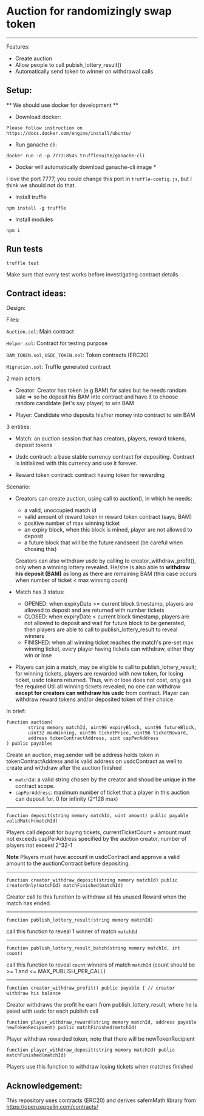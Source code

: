 # Auction for randomizingly swap token
---

Features:

- Create auction
- Allow people to call pubish_lottery_result()
- Automatically send token to winner on withdrawal calls

## Setup:

** We should use docker for development **

- Download docker:

```
Please follow instruction on https://docs.docker.com/engine/install/ubuntu/
```

- Run ganache cli:

```
docker run -d -p 7777:8545 trufflesuite/ganache-cli
```

* Docker will automatically download ganache-cli image *

I love the port 7777, you could change this port in ``truffle-config.js``, but I think we should not do that.

- Install truffle 

```
npm install -g truffle
```

- Install modules

```
npm i
```

## Run tests

```
truffle test
```

Make sure that every test works before investigating contract details


## Contract ideas:

Design:

Files:

``Auction.sol``: Main contract

``Helper.sol``: Contract for testing purpose

``BAM_TOKEN.sol``, ``USDC_TOKEN.sol``: Token contracts (ERC20)

``Migration.sol``: Truffle generated contract

2 main actors:

- Creator: Creator has token (e.g BAM) for sales but he needs random sale => so he deposit his BAM into contract and have it to choose random candidate (let's say player) to win BAM

- Player: Candidate who deposits his/her money into contract to win BAM

3 entities:

- Match: an auction session that has creators, players, reward tokens, deposit tokens

- Usdc contract: a base stable currency contract for depositing. Contract is initialized with this currency and use it forever.

- Reward token contract: contract having token for rewarding 

Scenario:

- Creators can create auction, using call to auction(), in which he needs: 
    + a valid, unoccupied match id
    + valid amount of reward token in reward token contract (says, BAM)
    + positive number of max winning ticket
    + an expiry block, when this block is mined, player are not allowed to deposit
    + a future block that will be the future randseed (be careful when chosing this)

  Creators can also withdraw usdc by calling to creator_withdraw_profit(), only when a winning lottery revealed.
  He/she is also able to **withdraw his deposit (BAM)** as long as there are remaining BAM (this case occurs when number of ticket < max winning count) 

- Match has 3 status:
    + OPENED: when expiryDate >= current block timestamp, players are allowed to deposit and are returned with number tickets
    + CLOSED: when expiryDate < current block timestamp, players are not allowed to deposit and wait for future block to be generated, then players are able to call to publish_lottery_result to reveal winners
    + FINISHED: when all winning ticket reaches the match's pre-set max winning ticket, every player having tickets can withdraw, either they win or lose

- Players can join a match, may be eligible to call to publish_lottery_result; for winning tickets, players are rewarded with new token, for losing ticket, usdc tokens returned. Thus, win or lose does not cost, only gas fee required
Util all winning tickets revealed, no one can withdraw **except for creators can withdraw his usdc** from contract.
Player can withdraw reward tokens and/or deposited token of their choice.

In brief:

```
function auction(
        string memory matchId, uint96 expiryBlock, uint96 futureBlock, 
        uint32 maxWinning, uint96 ticketPrice, uint96 ticketReward, 
        address tokenContractAddress, uint capPerAddress
) public payables
```

Create an auction, msg.sender will be address holds token in tokenContractAddress and is valid address on usdcContract as well to create and withdraw after the auction finished

- ``matchId``: a valid string chosen by the creator and shoud be unique in the contract scope.
- ``capPerAddress``: maximum number of ticket that a player in this auction can deposit for. 0 for infinity (2^128 max)

--- 

```
function deposit(string memory matchId, uint amount) public payable validMatch(matchId)
```

Players call deposit for buying tickets, currentTicketCount + amount must not exceeds capPerAddress specified by the auction creator, number of players not exceed 2^32-1

**Note**
Players must have account in usdcContract and approve a valid amount to the auctionContract before depositing.

---

```
function creator_withdraw_deposit(string memory matchId) public creatorOnly(matchId) matchFinished(matchId)
```

Creator call to this function to withdraw all his unused Reward when the match has ended.

---

```
function publish_lottery_result(string memory matchId)
```

call this function to reveal 1 winner of match ``matchId``

---

```
function publish_lottery_result_batch(string memory matchId, int count)
```

call this function to reveal ``count`` winners of match ``matchId`` (count should be >= 1 and <= MAX_PUBLISH_PER_CALL)

---

```
function creator_withdraw_profit() public payable { // creator withdraw his balance
```
Creator withdraws the profit he earn from publish_lottery_result, where he is paied with usdc for each publish call


```
function player_withdraw_reward(string memory matchId, address payable newTokenRecipient) public matchFinished(matchId)
```

Player withdraw rewarded token, note that there will be newTokenRecipient

```
function player_withdraw_deposit(string memory matchId) public matchFinished(matchId)
```

Players use this function to withdraw losing tickets when matches finished 
        
## Acknowledgement:

This repository uses contracts (ERC20) and derives safemMath library from https://openzeppelin.com/contracts/